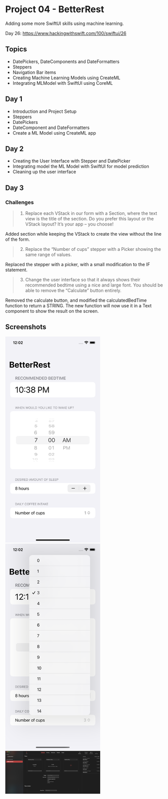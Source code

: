 # Project 04 - BetterRest

  Adding some more SwiftUI skills using machine learning.
  
  Day 26: https://www.hackingwithswift.com/100/swiftui/26

## Topics

- DatePickers, DateComponents and DateFormatters
- Steppers
- Navigation Bar items
- Creating Machine Learning Models using CreateML
- Integrating MLModel with SwiftUI using CoreML 

## Day 1

- Introduction and Project Setup
- Steppers
- DatePickers
- DateComponent and DateFormatters
- Create a ML Model using CreateML app

## Day 2

- Creating the User Interface with Stepper and DatePicker
- Integrating model the ML Model with SwiftUI for model prediction
- Cleaning up the user interface

## Day 3

### Challenges

>1. Replace each VStack in our form with a Section, where the text view is the title of the section. Do you prefer this layout or the VStack layout? It’s your app – you choose!

Added section while keeping the VStack to create the view without the line of the form.

>2. Replace the “Number of cups” stepper with a Picker showing the same range of values.

Replaced the stepper with a picker, with a small modification to the IF statement.

>3. Change the user interface so that it always shows their recommended bedtime using a nice and large font. You should be able to remove the “Calculate” button entirely.

Removed the calculate button, and modified the calculatedBedTime function to return a STRING. The new function will now use it in a Text component to show the result on the screen.

## Screenshots

<img src="Screenshots/Screenshot 1.png" width="300"/> <img src="Screenshots/Screenshot 2.png" width="300"/> 
<img src="Screenshots/Screenshot 3.png" width="300"/>
